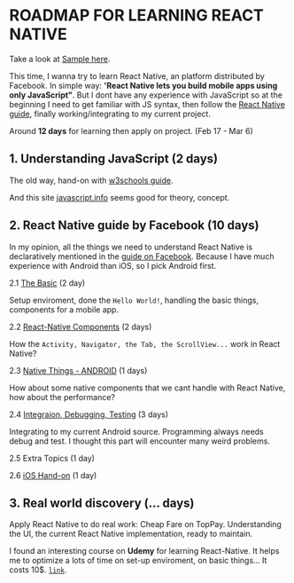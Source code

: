 # ROADMAP FOR LEARNING REACT NATIVE

Take a look at [Sample here](https://github.com/truongngoclinh/Samples_ReactNative).

This time, I wanna try to learn React Native, an platform distributed by Facebook.
In simple way: **'React Native lets you build mobile apps using only JavaScript"**. But I dont have any experience with JavaScript so at the beginning I need to get familiar with JS syntax, then follow the [React Native guide](https://facebook.github.io/react-native/), finally working/integrating to my current project.

Around **12 days** for learning then apply on project. (Feb 17 - Mar 6)

## 1. Understanding JavaScript  (2 days)

The old way, hand-on with [w3schools guide](http://www.w3schools.com/js/default.asp).

And this site [javascript.info](http://javascript.info/) seems good for theory, concept.

## 2. React Native guide by Facebook (10 days)

In my opinion, all the things we need to understand React Native is declaratively mentioned in the [guide on Facebook](https://facebook.github.io/react-native/docs/getting-started.html). Because I have much experience with Android than iOS, so I pick Android first.

2.1 [The Basic](https://facebook.github.io/react-native/docs/tutorial.html) (2 day)

Setup enviroment, done the `Hello World!`, handling the basic things, components for a mobile app.

2.2 [React-Native Components](https://facebook.github.io/react-native/docs/activityindicator.html) (2 days)

How the `Activity, Navigator, the Tab, the ScrollView...` work in React Native?


2.3 [Native Things - ANDROID](https://facebook.github.io/react-native/docs/native-modules-android.html) (1 days)

How about some native components that we cant handle with React Native, how about the performance?

2.4 [Integraion, Debugging, Testing](https://facebook.github.io/react-native/docs/integration-with-existing-apps.html) (3 days)

Integrating to my current Android source. Programming always needs debug and test. I thought this part will encounter many weird problems.

2.5 Extra Topics (1 day)

2.6 [iOS Hand-on](https://facebook.github.io/react-native/docs/native-modules-ios.html) (1 day)

## 3. Real world discovery (... days)

Apply React Native to do real work: Cheap Fare on TopPay.
Understanding the UI, the current React Native implementation, ready to maintain.

I found an interesting course on **Udemy** for learning React-Native. It helps me to optimize a lots of time on set-up enviroment, on basic things... It costs 10$. [`link`](https://www.udemy.com/the-complete-react-native-and-redux-course). 





